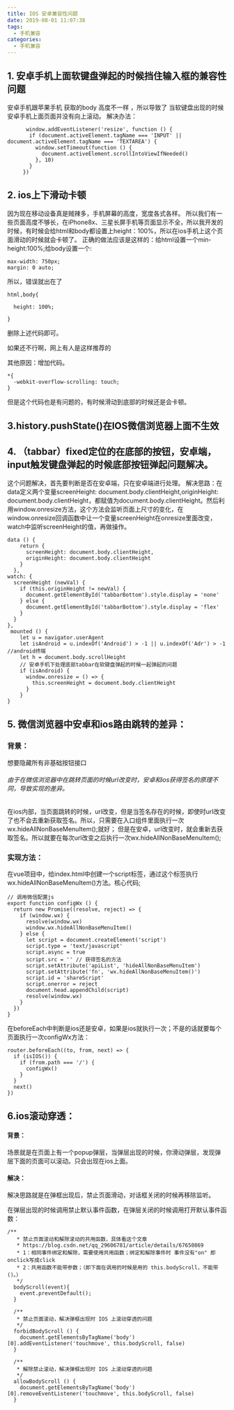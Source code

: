 ```yaml
---
title: IOS 安卓兼容性问题
date: 2019-08-01 11:07:38
tags: 
  - 手机兼容
categories: 
  - 手机兼容
---
```

## 1. 安卓手机上面软键盘弹起的时候挡住输入框的兼容性问题
 安卓手机跟苹果手机 获取的body 高度不一样 ，所以导致了 当软键盘出现的时候 安卓手机上面页面并没有向上滚动。
 解决办法：
 ```
       window.addEventListener('resize', function () {
        if (document.activeElement.tagName === 'INPUT' || document.activeElement.tagName === 'TEXTAREA') {
          window.setTimeout(function () {
            document.activeElement.scrollIntoViewIfNeeded()
          }, 10)
        }
      })
 ```
 <!--more-->
## 2. ios上下滑动卡顿
因为现在移动设备真是贼辣多，手机屏幕的高度，宽度各式各样。
所以我们有一些页面高度不够长，在iPhone8x、三星长屏手机等页面显示不全，所以我开发的时候，有时候会给html和body都设置上height：100%，所以在ios手机上这个页面滑动的时候就会卡顿了。
正确的做法应该是这样的：给html设置一个min-height:100%;给body设置一个:
```
max-width: 750px;
margin: 0 auto;
```
所以，错误就出在了
```
html,body{

  height: 100%;

}
```

删除上述代码即可。

如果还不行啊，网上有人是这样推荐的

其他原因：增加代码。
```
*{
  -webkit-overflow-scrolling: touch;
}
```
但是这个代码也是有问题的，有时候滑动到底部的时候还是会卡顿。
## 3.history.pushState()在IOS微信浏览器上面不生效
## 4. （tabbar）fixed定位的在底部的按钮，安卓端，input触发键盘弹起的时候底部按钮弹起问题解决。
这个问题解决，首先要判断是否在安卓端，只在安卓端进行处理。
解决思路：在data定义两个变量screenHeight: document.body.clientHeight,originHeight: document.body.clientHeight，都赋值为document.body.clientHeight。然后利用window.onresize方法，这个方法会监听页面上尺寸的变化，在window.onresize回调函数中让一个变量screenHeight在onresize里面改变，watch中监听screenHeight的值，再做操作。
```
data () {
    return {
      screenHeight: document.body.clientHeight,
      originHeight: document.body.clientHeight
    }
  },
watch: {
  screenHeight (newVal) {
    if (this.originHeight != newVal) {
      document.getElementById('tabbarBottom').style.display = 'none'
    } else {
      document.getElementById('tabbarBottom').style.display = 'flex'
    }
  }
},
 mounted () {
    let u = navigator.userAgent
    let isAndroid = u.indexOf('Android') > -1 || u.indexOf('Adr') > -1 //android终端
    let h = document.body.scrollHeight
    // 安卓手机下处理底部tabbar在软键盘弹起的时候一起弹起的问题
    if (isAndroid) {
      window.onresize = () => {
        this.screenHeight = document.body.clientHeight
      }
    }
}
```
## 5. 微信浏览器中安卓和ios路由跳转的差异：
### 背景：
想要隐藏所有非基础按钮接口
###### 由于在微信浏览器中在跳转页面的时候url改变时，安卓和ios获得签名的原理不同，导致实现的差异。
在ios内部，当页面跳转的时候，url改变，但是当签名存在的时候，即使时url改变了也不会去重新获取签名。所以，只需要在入口组件里面执行一次wx.hideAllNonBaseMenuItem();就好；
但是在安卓，url改变时，就会重新去获取签名。所以就要在每次url改变之后执行一次wx.hideAllNonBaseMenuItem();

### 实现方法：
在vue项目中，给index.html中创建一个script标签，通过这个标签执行wx.hideAllNonBaseMenuItem()方法。核心代码;
```
// 调用微信配置js
export function configWx () {
  return new Promise((resolve, reject) => {
    if (window.wx) {
      resolve(window.wx)
      window.wx.hideAllNonBaseMenuItem()
    } else {
      let script = document.createElement('script')
      script.type = 'text/javascript'
      script.async = true
      script.src = '' // 获得签名的方法
      script.setAttribute('apiList', 'hideAllNonBaseMenuItem')
      script.setAttribute('fn', 'wx.hideAllNonBaseMenuItem()')
      script.id = 'shareScript'
      script.onerror = reject
      document.head.appendChild(script)
      resolve(window.wx)
    }
  })
}

```
在beforeEach中判断是ios还是安卓，如果是ios就执行一次；不是的话就要每个页面执行一次configWx方法：
```
router.beforeEach((to, from, next) => {
  if (isIOS()) {
    if (from.path === '/') {
      configWx()
    }
  }
  next()
})
```

## 6.ios滚动穿透：

#### 背景：
场景就是在页面上有一个popup弹层，当弹层出现的时候，你滑动弹层，发现弹层下面的页面可以滚动。只会出现在ios上面。

#### 解决：
解决思路就是在弹框出现后，禁止页面滑动，对话框关闭的时候再移除监听。

在弹层出现的时候调用禁止默认事件函数，在弹层关闭的时候调用打开默认事件函数：
```
/**
   * 禁止页面滚动和解除滚动的共用函数，具体看这个文章
   * https://blog.csdn.net/qq_29606781/article/details/67650869
   * 1：相同事件绑定和解除，需要使用共用函数；绑定和解除事件时 事件没有"on" 即onclick写成click
   * 2：共用函数不能带参数；（即下面在调用的时候是用的 this.bodyScroll，不能带()。）
   */
  bodyScroll(event){
    event.preventDefault();
  }
  
  /**
   * 禁止页面滚动，解决弹框出现时 IOS 上滚动穿透的问题
   */
  forbidBodyScroll () {
    document.getElementsByTagName('body')[0].addEventListener('touchmove', this.bodyScroll, false)
  }
  
  /**
   * 解除禁止滚动，解决弹框出现时 IOS 上滚动穿透的问题
   */
  allowBodyScroll () {
    document.getElementsByTagName('body')[0].removeEventListener('touchmove', this.bodyScroll, false)
  }

```
